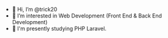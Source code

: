 - 👋 Hi, I’m @trick20
- 👀 I’m interested in Web Development (Front End & Back End Development)
- 🌱 I'm presently studying PHP Laravel.
<!---
trick2001/trick2001 is a ✨ special ✨ repository because its `README.md` (this file) appears on your GitHub profile.
You can click the Preview link to take a look at your changes.
--->
